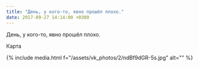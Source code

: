 ```yaml
---
title: "День, у кого-то, явно прошёл плохо."
date: 2017-09-27 14:14:00 +0300
---
```


День, у кого-то, явно прошёл плохо.

Карта

{% include media.html f="/assets/vk_photos/2/ndBf9dGR-5s.jpg" alt="" %}
